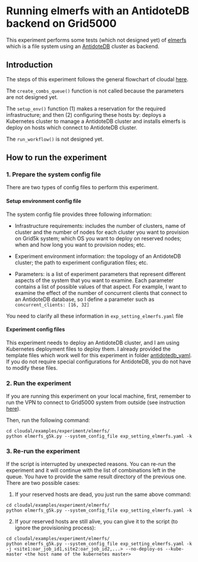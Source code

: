 # Running elmerfs with an AntidoteDB backend on Grid5000
This experiment performs some tests (which not designed yet) of [elmerfs](https://github.com/scality/elmerfs) which is a file system using an [AntidoteDB](https://www.antidoteDB.eu/) cluster as backend.


## Introduction

The steps of this experiment follows the general flowchart of cloudal [here](https://github.com/ntlinh16/cloudal#an-experiment-workflow-with-cloudal).

The `create_combs_queue()` function is not called because the parameters are not designed yet.

The `setup_env()` function (1) makes a reservation for the required infrastructure; and then (2) configuring these hosts by: deploys a Kubernetes cluster to manage a AntidoteDB cluster and installs elmerfs is deploy on hosts which connect to AntidoteDB cluster.

The `run_workflow()` is not designed yet.

## How to run the experiment

### 1. Prepare the system config file

There are two types of config files to perform this experiment.

#### Setup environment config file
The system config file provides three following information:

* Infrastructure requirements: includes the number of clusters, name of cluster and the number of nodes for each cluster you want to provision on Grid5k system; which OS you want to deploy on reserved nodes; when and how long you want to provision nodes; etc.

* Experiment environment information: the topology of an AntidoteDB cluster; the path to experiment configuration files; etc.

* Parameters: is a list of experiment parameters that represent different aspects of the system that you want to examine. Each parameter contains a list of possible values of that aspect. For example, I want to examine the effect of the number of concurrent clients that connect to an AntidoteDB database, so I define a parameter such as `concurrent_clients: [16, 32]`

You need to clarify all these information in `exp_setting_elmerfs.yaml` file

#### Experiment config files 

This experiment needs to deploy an AntidoteDB cluster, and I am using Kubernetes deployment files to deploy them. I already provided the template files which work well for this experiment in folder [antidotedb_yaml](https://github.com/ntlinh16/cloudal/tree/master/examples/experiment/elmerfs/antidotedb_yaml). If you do not require special configurations for AntidoteDB, you do not have to modify these files.

### 2. Run the experiment
If you are running this experiment on your local machine, first, remember to run the VPN to connect to Grid5000 system from outside (see instruction [here](https://github.com/ntlinh16/cloudal/blob/master/docs/g5k_k8s_tutorial.md)).

Then, run the following command:

```
cd cloudal/examples/experiment/elmerfs/
python elmerfs_g5k.py --system_config_file exp_setting_elmerfs.yaml -k
```

### 3. Re-run the experiment
If the script is interrupted by unexpected reasons. You can re-run the experiment and it will continue with the list of combinations left in the queue. You have to provide the same result directory of the previous one. There are two possible cases:

1. If your reserved hosts are dead, you just run the same above command:
```
cd cloudal/examples/experiment/elmerfs/
python elmerfs_g5k.py --system_config_file exp_setting_elmerfs.yaml -k
```

2. If your reserved hosts are still alive, you can give it to the script (to ignore the provisioning process):

```
cd cloudal/examples/experiment/elmerfs/
python elmerfs_g5k.py --system_config_file exp_setting_elmerfs.yaml -k -j <site1:oar_job_id1,site2:oar_job_id2,...> --no-deploy-os --kube-master <the host name of the kubernetes master>
```
